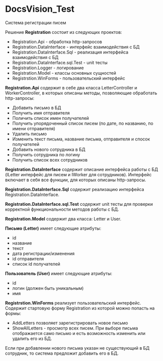 # DocsVision_Test
Система регистрации писем

Решение **Registration** состоит из следующих проектов:
  - Registration.Api - обработка http-запросов
  - Registration.DataInterface - интерфейс взаимодействия с БД
  - Registration.DataInterface.Sql - реализация интерфейса взаимодействия с БД
  - Registration.DataInterface.sql.Test - unit тесты
  - Registration.Logger - логирование
  - Registration.Model - классы основных сущностей
  - Registrstion.WinForms - пользовательский интерфейс
  
  **Registration.Api** содержит в себе два класса LetterController и WorkerController, в которых описаны методы, позволяющие обработать http-запросы:
  
  - Добавить письмо в БД
  - Получить имя отправителя
  - Поличить список имен получателей
  - Получить упорядоченный список писем (по дате, по названию, по имени отправителя)
  - Удалить письмо
  - Изменить текст письма, название письма, отправителя и спосок получателей
  - Добавить нового сотрудника в БД
  - Получить сотрудника по логину
  - Получить список всех сотрудников
    
   **Registration.DataInterface** содержит описание интерфейса работы с БД (ILetter интерфейс для писем и IWorker для сотрудников). Интерфейс 
   включает в себя все функции, для которых описаны http-запросы.
   
   **Registration.DataInterface.Sql** содержит реализацию интерфейса Registration.DataInterface.
   
   **Registration.DataInterface.sql.Test** содержит unit тесты для проверки корректной функциональности методов работы с БД.
   
   **Registration.Model** содержит два класса: Letter и User.
   
   **Письмо (Letter)** имеет следующие атрибуты:
   - id
   - название 
   - текст
   - дата регистрации/изменения
   - id отправителя
   - список id получателей
   
   **Пользователь (User)** имеет следующие атрибуты:
   - id
   - логин (должен быть уникальным)
   - имя
   
   **Registrstion.WinForms** реализует пользовательский интерфейс. Содержит стартовую форму Registration из которой можно попасть на формы:
   - AddLetters позволяет зарегистрировать новое письмо
   - ShowAllLetters - просмотр всех писем. При выборе письма отображается само письмо и есть возможность изменить или удалить его из БД.
      
   Если при добавлении нового письма указан не существующий в БД сотрудник, то система предложит добавить его в БД.
    
   
   
  
